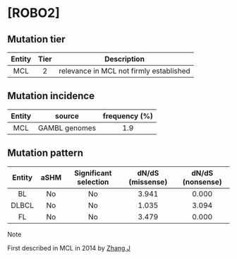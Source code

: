 # [ROBO2]

## Mutation tier

|Entity|Tier|Description                            |
|:------:|:----:|---------------------------------------|
|MCL   |2   |relevance in MCL not firmly established|
## Mutation incidence

|Entity|source       |frequency (%)|
|:------:|:-------------:|:-------------:|
|MCL   |GAMBL genomes|1.9          |

## Mutation pattern

|Entity|aSHM|Significant selection|dN/dS (missense)|dN/dS (nonsense)|
|:------:|:----:|:---------------------:|:----------------:|:----------------:|
|BL    |No  |No                   |3.941           |0.000           |
|DLBCL |No  |No                   |1.035           |3.094           |
|FL    |No  |No                   |3.479           |0.000           |


> [!NOTE]
> First described in MCL in 2014 by [Zhang J](https://pubmed.ncbi.nlm.nih.gov/24682267)
